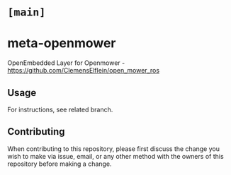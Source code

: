 # `[main]`
# meta-openmower
OpenEmbedded Layer for Openmower - https://github.com/ClemensElflein/open_mower_ros

## Usage
For instructions, see related branch.

## Contributing

When contributing to this repository, please first discuss the change you wish to make via issue,
email, or any other method with the owners of this repository before making a change. 